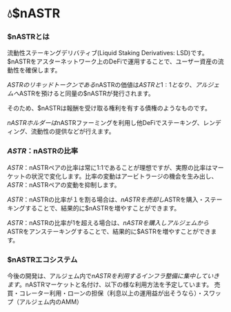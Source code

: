 # 💧$nASTR

### $nASTRとは

流動性ステーキングデリバティブ(Liquid Staking Derivatives: LSD)です。$nASTRをアスターネットワーク上のDeFiで運用することで、ユーザー資産の流動性を確保します。

$ASTRのリキッドトークンである$nASTRの価値は$ASTRと1:1となり、アルジェムへ$ASTRを預けると同量の$nASTRが発行されます。

そのため、$nASTRは報酬を受け取る権利を有する債権のようなものです。

$nASTRホルダーは$nASTRファーミングを利用し他DeFiでステーキング、レンディング、流動性の提供などが行えます。

### $ASTR：$nASTRの比率

$ASTR：$nASTRペアの比率は常に1:1であることが理想ですが、実際の比率はマーケットの状況で変化します。比率の変動はアービトラージの機会を生み出し、$ASTR：$nASTRペアの変動を抑制します。

$ASTR：$nASTRの比率が１を割る場合は、$nASTRを売却し$ASTRを購入・ステーキングすることで、結果的に$nASTRを増やすことができます。

$ASTR：$nASTRの比率が1を超える場合は、$nASTRを購入しアルジェムから$ASTRをアンステーキングすることで、結果的に$ASTRを増やすことができます。

### $nASTRエコシステム

今後の開発は、アルジェム内で$nASTRを利用するインフラ整備に集中していきます。$nASTRマーケットと名付け、以下の様な利用方法を予定しています。 売買・コレーター利用・ローンの担保（利息以上の運用益が出そうなら）・スワップ（アルジェム内のAMM）

